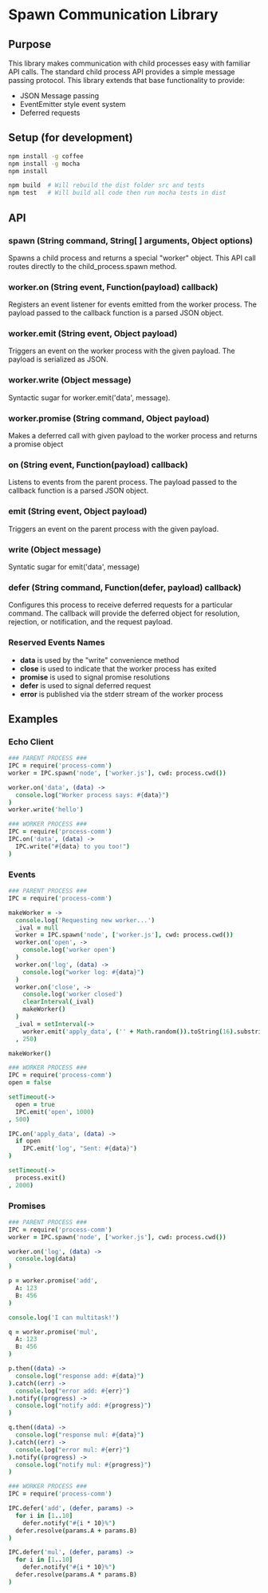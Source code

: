 # Spawn Communication Library
## Purpose
This library makes communication with child processes easy with familiar API calls.  The standard child process API provides a simple message passing protocol.  This library extends that base functionality to provide:
- JSON Message passing
- EventEmitter style event system
- Deferred requests

## Setup (for development)
```bash
npm install -g coffee
npm install -g mocha
npm install

npm build  # Will rebuild the dist folder src and tests
npm test   # Will build all code then run mocha tests in dist
```

## API
### spawn (String command, String[ ] arguments, Object options)
Spawns a child process and returns a special "worker" object.  This API call routes directly to the child_process.spawn method.

### worker.on (String event, Function(payload) callback)
Registers an event listener for events emitted from the worker process.  The payload passed to the callback function is a parsed JSON object.

### worker.emit (String event, Object payload)
Triggers an event on the worker process with the given payload.  The payload is serialized as JSON.

### worker.write (Object message)
Syntactic sugar for worker.emit('data', message).

### worker.promise (String command, Object payload)
Makes a deferred call with given payload to the worker process and returns a promise object

### on (String event, Function(payload) callback)
Listens to events from the parent process.  The payload passed to the callback function is a parsed JSON object.

### emit (String event, Object payload)
Triggers an event on the parent process with the given payload.

### write (Object message)
Syntatic sugar for emit('data', message)

### defer (String command, Function(defer, payload) callback)
Configures this process to receive deferred requests for a particular command.  The callback will provide the deferred object for resolution, rejection, or notification, and the request payload.

### Reserved Events Names
- **data** is used by the "write" convenience method
- **close** is used to indicate that the worker process has exited
- **promise** is used to signal promise resolutions
- **defer** is used to signal deferred request
- **error** is published via the stderr stream of the worker process

## Examples
### Echo Client
```coffeescript
### PARENT PROCESS ###
IPC = require('process-comm')
worker = IPC.spawn('node', ['worker.js'], cwd: process.cwd())

worker.on('data', (data) ->
  console.log("Worker process says: #{data}")
)
worker.write('hello')
```
```coffeescript
### WORKER PROCESS ###
IPC = require('process-comm')
IPC.on('data', (data) ->
  IPC.write("#{data} to you too!")
)
```

### Events
```coffeescript
### PARENT PROCESS ###
IPC = require('process-comm')

makeWorker = ->
  console.log('Requesting new worker...')
  _ival = null
  worker = IPC.spawn('node', ['worker.js'], cwd: process.cwd())
  worker.on('open', ->
    console.log('worker open')
  )
  worker.on('log', (data) ->
    console.log("worker log: #{data}")
  )
  worker.on('close', ->
    console.log('worker closed')
    clearInterval(_ival)
    makeWorker()
  )
  _ival = setInterval(->
    worker.emit('apply_data', ('' + Math.random()).toString(16).substring(2))
  , 250)

makeWorker()
```
```coffeescript
### WORKER PROCESS ###
IPC = require('process-comm')
open = false

setTimeout(->
  open = true
  IPC.emit('open', 1000)
, 500)

IPC.on('apply_data', (data) ->
  if open
    IPC.emit('log', "Sent: #{data}")
)

setTimeout(->
  process.exit()
, 2000)
```

### Promises
```coffeescript
### PARENT PROCESS ###
IPC = require('process-comm')
worker = IPC.spawn('node', ['worker.js'], cwd: process.cwd())

worker.on('log', (data) ->
  console.log(data)
)

p = worker.promise('add',
  A: 123
  B: 456
)

console.log('I can multitask!')

q = worker.promise('mul',
  A: 123
  B: 456
)

p.then((data) ->
  console.log("response add: #{data}")
).catch((err) ->
  console.log("error add: #{err}")
).notify((progress) ->
  console.log("notify add: #{progress}")
)

q.then((data) ->
  console.log("response mul: #{data}")
).catch((err) ->
  console.log("error mul: #{err}")
).notify((progress) ->
  console.log("notify mul: #{progress}")
)
```
```coffeescript
### WORKER PROCESS ###
IPC = require('process-comm')

IPC.defer('add', (defer, params) ->
  for i in [1..10]
    defer.notify("#{i * 10}%")
  defer.resolve(params.A + params.B)
)

IPC.defer('mul', (defer, params) ->
  for i in [1..10]
    defer.notify("#{i * 10}%")
  defer.resolve(params.A * params.B)
)
```
